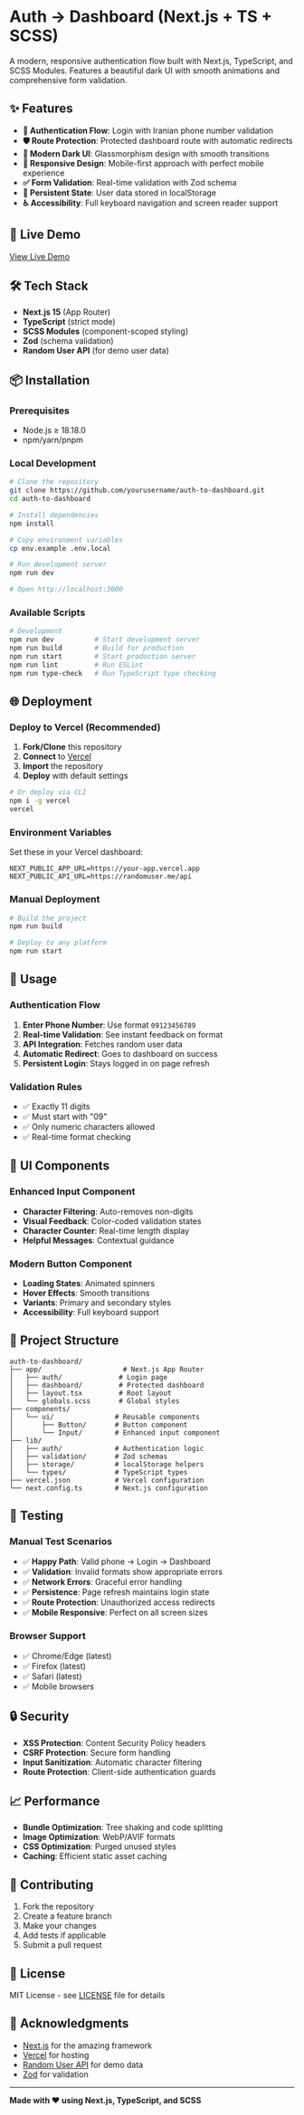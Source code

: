 # Auth → Dashboard (Next.js + TS + SCSS)

A modern, responsive authentication flow built with Next.js, TypeScript, and SCSS Modules. Features a beautiful dark UI with smooth animations and comprehensive form validation.

## ✨ Features

- **🔐 Authentication Flow**: Login with Iranian phone number validation
- **🛡️ Route Protection**: Protected dashboard route with automatic redirects
- **🎨 Modern Dark UI**: Glassmorphism design with smooth transitions
- **📱 Responsive Design**: Mobile-first approach with perfect mobile experience
- **✅ Form Validation**: Real-time validation with Zod schema
- **💾 Persistent State**: User data stored in localStorage
- **♿ Accessibility**: Full keyboard navigation and screen reader support

## 🚀 Live Demo

[View Live Demo](https://your-app.vercel.app)

## 🛠️ Tech Stack

- **Next.js 15** (App Router)
- **TypeScript** (strict mode)
- **SCSS Modules** (component-scoped styling)
- **Zod** (schema validation)
- **Random User API** (for demo user data)

## 📦 Installation

### Prerequisites

- Node.js ≥ 18.18.0
- npm/yarn/pnpm

### Local Development

```bash
# Clone the repository
git clone https://github.com/yourusername/auth-to-dashboard.git
cd auth-to-dashboard

# Install dependencies
npm install

# Copy environment variables
cp env.example .env.local

# Run development server
npm run dev

# Open http://localhost:3000
```

### Available Scripts

```bash
# Development
npm run dev          # Start development server
npm run build        # Build for production
npm run start        # Start production server
npm run lint         # Run ESLint
npm run type-check   # Run TypeScript type checking
```

## 🌐 Deployment

### Deploy to Vercel (Recommended)

1. **Fork/Clone** this repository
2. **Connect** to [Vercel](https://vercel.com)
3. **Import** the repository
4. **Deploy** with default settings

```bash
# Or deploy via CLI
npm i -g vercel
vercel
```

### Environment Variables

Set these in your Vercel dashboard:

```env
NEXT_PUBLIC_APP_URL=https://your-app.vercel.app
NEXT_PUBLIC_API_URL=https://randomuser.me/api
```

### Manual Deployment

```bash
# Build the project
npm run build

# Deploy to any platform
npm run start
```

## 📱 Usage

### Authentication Flow

1. **Enter Phone Number**: Use format `09123456789`
2. **Real-time Validation**: See instant feedback on format
3. **API Integration**: Fetches random user data
4. **Automatic Redirect**: Goes to dashboard on success
5. **Persistent Login**: Stays logged in on page refresh

### Validation Rules

- ✅ Exactly 11 digits
- ✅ Must start with "09"
- ✅ Only numeric characters allowed
- ✅ Real-time format checking

## 🎨 UI Components

### Enhanced Input Component

- **Character Filtering**: Auto-removes non-digits
- **Visual Feedback**: Color-coded validation states
- **Character Counter**: Real-time length display
- **Helpful Messages**: Contextual guidance

### Modern Button Component

- **Loading States**: Animated spinners
- **Hover Effects**: Smooth transitions
- **Variants**: Primary and secondary styles
- **Accessibility**: Full keyboard support

## 🔧 Project Structure

```
auth-to-dashboard/
├── app/                    # Next.js App Router
│   ├── auth/              # Login page
│   ├── dashboard/         # Protected dashboard
│   ├── layout.tsx         # Root layout
│   └── globals.scss       # Global styles
├── components/
│   └── ui/               # Reusable components
│       ├── Button/       # Button component
│       └── Input/        # Enhanced input component
├── lib/
│   ├── auth/             # Authentication logic
│   ├── validation/       # Zod schemas
│   ├── storage/          # localStorage helpers
│   └── types/            # TypeScript types
├── vercel.json           # Vercel configuration
└── next.config.ts        # Next.js configuration
```

## 🧪 Testing

### Manual Test Scenarios

- ✅ **Happy Path**: Valid phone → Login → Dashboard
- ✅ **Validation**: Invalid formats show appropriate errors
- ✅ **Network Errors**: Graceful error handling
- ✅ **Persistence**: Page refresh maintains login state
- ✅ **Route Protection**: Unauthorized access redirects
- ✅ **Mobile Responsive**: Perfect on all screen sizes

### Browser Support

- ✅ Chrome/Edge (latest)
- ✅ Firefox (latest)
- ✅ Safari (latest)
- ✅ Mobile browsers

## 🔒 Security

- **XSS Protection**: Content Security Policy headers
- **CSRF Protection**: Secure form handling
- **Input Sanitization**: Automatic character filtering
- **Route Protection**: Client-side authentication guards

## 📈 Performance

- **Bundle Optimization**: Tree shaking and code splitting
- **Image Optimization**: WebP/AVIF formats
- **CSS Optimization**: Purged unused styles
- **Caching**: Efficient static asset caching

## 🤝 Contributing

1. Fork the repository
2. Create a feature branch
3. Make your changes
4. Add tests if applicable
5. Submit a pull request

## 📄 License

MIT License - see [LICENSE](LICENSE) file for details

## 🙏 Acknowledgments

- [Next.js](https://nextjs.org) for the amazing framework
- [Vercel](https://vercel.com) for hosting
- [Random User API](https://randomuser.me) for demo data
- [Zod](https://zod.dev) for validation

---

**Made with ❤️ using Next.js, TypeScript, and SCSS**
